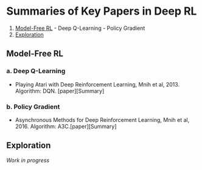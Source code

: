 # Summaries of Key Papers in Deep RL

1. [Model-Free RL](#Model-Free-RL)
       - Deep Q-Learning
       - Policy Gradient
2. [Exploration](#Exploration)

## Model-Free RL
### a. Deep Q-Learning
- Playing Atari with Deep Reinforcement Learning, Mnih et al, 2013. Algorithm: DQN. [paper][Summary]

### b. Policy Gradient
- Asynchronous Methods for Deep Reinforcement Learning, Mnih et al, 2016. Algorithm: A3C.[paper][Summary]

## Exploration

*Work in progress*
